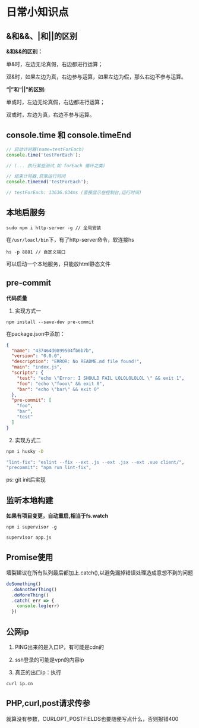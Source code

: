# 日常小知识点

## &和&&、|和||的区别

**&和&&的区别：**

单&时，左边无论真假，右边都进行运算；

双&时，如果左边为真，右边参与运算，如果左边为假，那么右边不参与运算。

**“|”和“||”的区别:**

单或时，左边无论真假，右边都进行运算；

双或时，左边为真，右边不参与运算。

## console.time 和 console.timeEnd 

```js
// 启动计时器(name=testForEach)
console.time('testForEach');

// (... 执行某些测试,如 forEach 循环之类)

// 结束计时器,获取运行时间
console.timeEnd('testForEach');

// testForEach: 13636.634ms (直接显示在控制台,运行时间)
```

## 本地启服务

```
sudo npm i http-server -g // 全局安装
```

在`/usr/loacl/bin`下，有了http-server命令，软连接hs

```
hs -p 8881 // 自定义端口
```

可以启动一个本地服务，只能放html静态文件

## pre-commit

**代码质量**

1. 实现方式一

```
npm install --save-dev pre-commit
```

在package.json中添加：

```json
{
  "name": "437464d0899504fb6b7b",
  "version": "0.0.0",
  "description": "ERROR: No README.md file found!",
  "main": "index.js",
  "scripts": {
    "test": "echo \"Error: I SHOULD FAIL LOLOLOLOLOL \" && exit 1",
    "foo": "echo \"fooo\" && exit 0",
    "bar": "echo \"bar\" && exit 0"
  },
  "pre-commit": [
    "foo",
    "bar",
    "test"
  ]
}
```

2. 实现方式二

```sh
npm i husky -D

"lint-fix": "eslint --fix --ext .js --ext .jsx --ext .vue client/",
"precommit": "npm run lint-fix",
```

ps: git init后实现

## 监听本地构建

**如果有项目变更，自动重启,相当于fs.watch**

```
npm i supervisor -g

supervisor app.js
```

## Promise使用

墙裂建议在所有队列最后都加上.catch(),以避免漏掉错误处理造成意想不到的问题

```js
doSomething()
  .doAnotherThing()
  .doMoreThing()
  .catch( err => {
    console.log(err)
  })
```

## 公网ip

1. PING出来的是入口IP，有可能是cdn的

2. ssh登录的可能是vpn的内容ip

3. 真正的出口ip：执行

```
curl ip.cn
```

## PHP,curl,post请求传参

就算没有参数，CURLOPT_POSTFIELDS也要随便写点什么，否则报错400